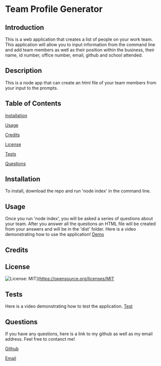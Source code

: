 #  Team Profile Generator

## Introduction
This is a web application that creates a list of people on your work team. This application will allow you to input information from the command line and add team members as well as their position within the business, their name, id number, office number, email, github and school attended.

## Description
This is a node app that can create an html file of your team members from your input to the prompts.
## Table of Contents
[Installation](#installation)

[Usage](#usage)

[Credits](#credits)

[License](#license)

[Tests](#tests)

[Questions](#questions)

## Installation
To install, download the repo and run 'node index' in the command line.
## Usage
Once you run 'node index', you will be asked a series of questions about your team. After you answer all the questions an HTML file will be created from your answers and will be in the 'dist' folder. Here is a video demonstrating how to use the application! [Demo](https://drive.google.com/file/d/1GkCmMDgNnmghtvgDXRThsesRyDMWq_bc/view "Demo")
## Credits

## License
![License: MIT](https://img.shields.io/badge/License-MIT-yellow.svg)](https://opensource.org/licenses/MIT
## Tests
Here is a video demonstrating how to test the application. [Test](https://drive.google.com/file/d/1np_JxlQQR4c7RgSbn_hiPw8zWDViJnks/view "Test")
## Questions
If you have any questions, here is a link to my github as well as my email address. Feel free to contanct me!

[Github](https://github.com/kferg357 "My Github")

[Email](kennethferguson90@gmail.com "My Email")
